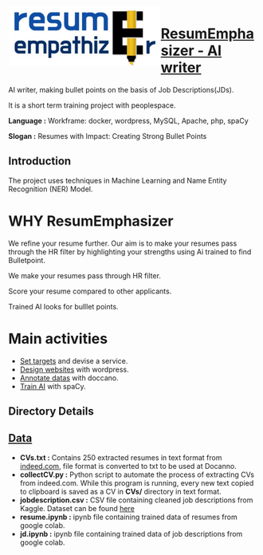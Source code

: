 <img src="https://github.com/hyun-hyang/ResumEmphasizer/blob/main/logo/logo%20ver.2.png" align="left" hspace="1" vspace="1" width="304" height="120">



# [ResumEmphasizer - AI writer](http://44.227.122.114/)



AI writer, making bullet points on the basis of Job Descriptions(JDs).

It is a short term training project with peoplespace.


**Language :** Workframe: docker, wordpress, MySQL, Apache, php, spaCy

**Slogan :** Resumes with Impact: Creating Strong Bullet Points


## Introduction
The project uses techniques in Machine Learning and Name Entity Recognition (NER) Model.

# **WHY ResumEmphasizer**

We refine your resume further. Our aim is to make your resumes pass through the HR filter by highlighting your strengths using Ai trained to find Bulletpoint.

We make your resumes pass through HR filter.

Score your resume compared to other applicants.

Trained AI looks for bulllet points.

# Main activities
* [Set targets](https://github.com/hyun-hyang/ResumEmphasizer/tree/main/Persona) and devise a service.
* [Design websites](http://44.227.122.114/) with wordpress.
* [Annotate datas](https://github.com/hyun-hyang/ResumEmphasizer/tree/main/Data_annoctated) with doccano.
* [Train AI]( [asd](https://github.com/hyun-hyang/ResumEmphasizer/tree/main/trained_data) )  with spaCy.

## Directory Details

## [Data](https://github.com/prateekguptaiiitk/Resume_Classifier/tree/develop/Data)

- **CVs.txt :** Contains 250 extracted resumes in text format from [indeed.com](https://www.indeed.com), file format is converted to txt to be used at Docanno.
- **collectCV.py :** Python script to automate the process of extracting CVs from indeed.com. While this program is running, every new text copied to clipboard is saved as a CV in **CVs/** directory in text format.
- **jobdescription.csv :** CSV file containing cleaned job descriptions from Kaggle. Dataset can be found [here](https://www.kaggle.com/c/job-salary-prediction/data)
- **resume.ipynb :** ipynb file containing trained data of resumes from google colab.
- **jd.ipynb :** ipynb file containing trained data of job descriptions from google colab.
